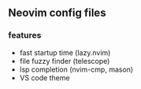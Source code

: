 ## Neovim config files

### features
- fast startup time (lazy.nvim)
- file fuzzy finder (telescope)
- lsp completion (nvim-cmp, mason)
- VS code theme

